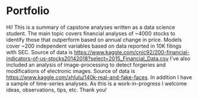 # Portfolio
Hi! This is a summary of capstone analyses written as a data science student. The main topic covers financial analyses of ~4000 stocks to identify those that outperform based on annual change in price. Models cover ~200 independent variables based on data reported in 10K filings with SEC. Source of data is https://www.kaggle.com/cnic92/200-financial-indicators-of-us-stocks20142018?select=2015_Financial_Data.csv I've also included an analysis of image-processing to detect forgeries and modifications of electronic images. Source of data is https://www.kaggle.com/xhlulu/140k-real-and-fake-faces. In addition I have a sample of time-series analyses.
 As this is a work-in-progress I welcome ideas, observations, tips, etc. Thank you!
